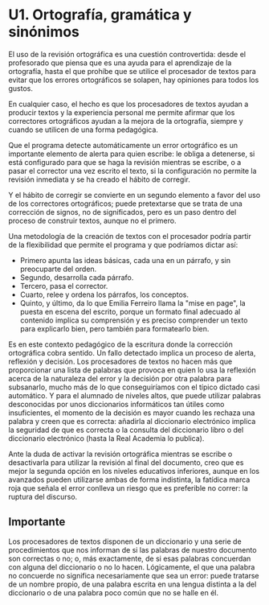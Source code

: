 # U1. Ortografía, gramática y sinónimos

El uso de la revisión ortográfica es una cuestión controvertida: desde el profesorado que piensa que es una ayuda para el aprendizaje de la ortografía, hasta el que prohíbe que se utilice el procesador de textos para evitar que los errores ortográficos se solapen, hay opiniones para todos los gustos.

En cualquier caso, el hecho es que los procesadores de textos ayudan a producir textos y la experiencia personal me permite afirmar que los correctores ortográficos ayudan a la mejora de la ortografía, siempre y cuando se utilicen de una forma pedagógica.

Que el programa detecte automáticamente un error ortográfico es un importante elemento de alerta para quien escribe: le obliga a detenerse, si está configurado para que se haga la revisión mientras se escribe, o a pasar el corrector una vez escrito el texto, si la configuración no permite la revisión inmediata y se ha creado el hábito de corregir.

Y el hábito de corregir se convierte en un segundo elemento a favor del uso de los correctores ortográficos; puede pretextarse que se trata de una corrección de signos, no de significados, pero es un paso dentro del proceso de construir textos, aunque no el primero.

Una metodología de la creación de textos con el procesador podría partir de la flexibilidad que permite el programa y que podríamos dictar así:

*   Primero apunta las ideas básicas, cada una en un párrafo, y sin preocuparte del orden.
*   Segundo, desarrolla cada párrafo.
*   Tercero, pasa el corrector.
*   Cuarto, relee y ordena los párrafos, los conceptos.
*   Quinto, y último, da lo que Emilia Ferreiro llama la "mise en page", la puesta en escena del escrito, porque un formato final adecuado al contenido implica su comprensión y es preciso comprender un texto para explicarlo bien, pero también para formatearlo bien.

Es en este contexto pedagógico de la escritura donde la corrección ortográfica cobra sentido. Un fallo detectado implica un proceso de alerta, reflexión y decisión. Los procesadores de textos no hacen más que proporcionar una lista de palabras que provoca en quien lo usa la reflexión acerca de la naturaleza del error y la decisión por otra palabra para subsanarlo, mucho más de lo que conseguiríamos con el típico dictado casi automático. Y para el alumnado de niveles altos, que puede utilizar palabras desconocidas por unos diccionarios informáticos tan útiles como insuficientes, el momento de la decisión es mayor cuando les rechaza una palabra y creen que es correcta: añadirla al diccionario electrónico implica la seguridad de que es correcta o la consulta del diccionario libro o del diccionario electrónico (hasta la Real Academia lo publica).

Ante la duda de activar la revisión ortográfica mientras se escribe o desactivarla para utilizar la revisión al final del documento, creo que es mejor la segunda opción en los niveles educativos inferiores, aunque en los avanzados pueden utilizarse ambas de forma indistinta, la fatídica marca roja que señala el error conlleva un riesgo que es preferible no correr: la ruptura del discurso.

## Importante

Los procesadores de textos disponen de un diccionario y una serie de procedimientos que nos informan de si las palabras de nuestro documento son correctas o no; o, más exactamente, de si esas palabras concuerdan con alguna del diccionario o no lo hacen. Lógicamente, el que una palabra no concuerde no significa necesariamente que sea un error: puede tratarse de un nombre propio, de una palabra escrita en una lengua distinta a la del diccionario o de una palabra poco común que no se halle en él.


